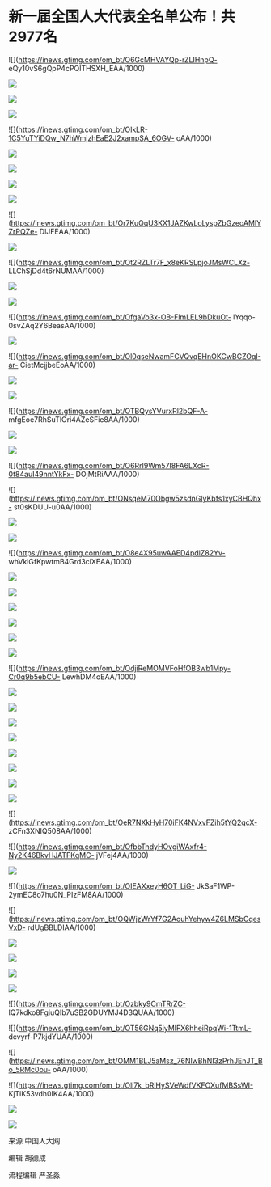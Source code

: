 # 新一届全国人大代表全名单公布！共2977名

![](https://inews.gtimg.com/om_bt/O6GcMHVAYQp-rZLIHnpQ-
eQy10vS6gQpP4cPQITHSXH_EAA/1000)

![](https://inews.gtimg.com/om_bt/OnZsgeVHx_OgaFd5We7qTLDUthpeQa397ncZGXZ85OJj8AA/1000)

![](https://inews.gtimg.com/om_bt/O4udZE6nCWHn_3g9kZgF9Q93ZDlyLuOQ9uS6fIzKznnZsAA/1000)

![](https://inews.gtimg.com/om_bt/OxuiIyjRobfnxlIIaJhcmOGhFXI-7CNZtXIST3gAPpbf0AA/1000)

![](https://inews.gtimg.com/om_bt/OIkLR-1C5YuTYiDQw_N7hWmjzhEaE2J2xampSA_6OGV-
oAA/1000)

![](https://inews.gtimg.com/om_bt/OykaJBqAsQaLRucHxzDzmhQflF9DodwqYN8vz1EHBXfvIAA/1000)

![](https://inews.gtimg.com/om_bt/OY8RU7sn72mUnGBCp1t4KC81_f8ikKMzhEPNNhyj82mH0AA/1000)

![](https://inews.gtimg.com/om_bt/OxW5M-o7DcCBCsyT9digiThzSY7vtLXCqp0f0yYjxXUF8AA/1000)

![](https://inews.gtimg.com/om_bt/Oz_RLRVwvhkYzdXWai9MJxx09vAmKYy42yw2hFlqqitY4AA/1000)

![](https://inews.gtimg.com/om_bt/Or7KuQqU3KX1JAZKwLoLyspZbGzeoAMlYZrPQZe-
DlJFEAA/1000)

![](https://inews.gtimg.com/om_bt/OK_YCbmoXwN6SM1-Dc8DPSZ982f0ylPJDKm5RUmBap5uMAA/1000)

![](https://inews.gtimg.com/om_bt/Ot2RZLTr7F_x8eKRSLpjoJMsWCLXz-
LLChSjDd4t6rNUMAA/1000)

![](https://inews.gtimg.com/om_bt/OTxKny_lZTuRgZg3aqKPgK9XMTZHXpm7k43oqZY5DCjFAAA/1000)

![](https://inews.gtimg.com/om_bt/OLRJ_2ISsIuydiSKBqpN41C97ElBOnzsZmVOPdzEzhrwMAA/1000)

![](https://inews.gtimg.com/om_bt/OfgaVo3x-OB-FlmLEL9bDkuOt-
lYqqo-0svZAq2Y6BeasAA/1000)

![](https://inews.gtimg.com/om_bt/OrOfV6XWAbj99CWizpRCmD8YlN5ahBWCIxkHJR3tj9egAAA/1000)

![](https://inews.gtimg.com/om_bt/Ol0qseNwamFCVQvqEHnOKCwBCZOqI-ar-
CietMcjjbeEoAA/1000)

![](https://inews.gtimg.com/om_bt/OK2VQepIziUErKrL7ArqkbzRUaBSqQqh2VfBzZzMGrL9UAA/1000)

![](https://inews.gtimg.com/om_bt/O-KwQxk_wq3lQdnUqyBEZv1q9cOqV2y5qDIH9p3wgZcjcAA/1000)

![](https://inews.gtimg.com/om_bt/OTBQysYVurxRl2bQF-A-
mfgEoe7RhSuTlOri4AZeSFie8AA/1000)

![](https://inews.gtimg.com/om_bt/O3izJnrmlCeblm6jX3IGXyC5EWTv0c1_dVGhG1yL7iUSEAA/1000)

![](https://inews.gtimg.com/om_bt/O4vWdR8g5ScqLMIgJ3c_006b8Y69kPUhLUMVdqFYG0TcwAA/1000)

![](https://inews.gtimg.com/om_bt/O6RrI9Wm57I8FA6LXcR-0t84auI49nntYkFx-
DOjMtRiAAA/1000)

![](https://inews.gtimg.com/om_bt/ONsqeM70Obgw5zsdnGlyKbfs1xyCBHQhx-
st0sKDUU-u0AA/1000)

![](https://inews.gtimg.com/om_bt/O3FFHbvreEfWKb4zc5d_NJ-G1jejC0LjXUG6eSAgA65Z8AA/1000)

![](https://inews.gtimg.com/om_bt/OrduZgoVAYLG0rU2CQmaevG7myetGX9gwlY2Re0SlJqFoAA/1000)

![](https://inews.gtimg.com/om_bt/O8e4X95uwAAED4pdlZ82Yv-
whVklGfKpwtmB4Grd3ciXEAA/1000)

![](https://inews.gtimg.com/om_bt/O1_mFy1wvAXyDUJUmRMDw_ZTS2NBiyWGc3P1wPgNdW4z4AA/1000)

![](https://inews.gtimg.com/om_bt/OYVVK3pn2FJmSdIAGVMpZcT1OM00Fd_JCMaXKvqu81fV8AA/1000)

![](https://inews.gtimg.com/om_bt/OgYY2xwdrZkzyZDYp0HI-V93T8QagwMv93gRfcmYUZxXIAA/1000)

![](https://inews.gtimg.com/om_bt/OgkWQzU8qfeVEOTWzoMKxu-h6KHaBFrALsnpYhfoh6R6oAA/1000)

![](https://inews.gtimg.com/om_bt/OwRTDMduVR3BR9lFOBL94Q6lquyGFGzD7yAsB333nR8U8AA/1000)

![](https://inews.gtimg.com/om_bt/OSOlnWkOh9syaDCh30serw6dYoWko7UdNR2BnF_PpH67gAA/1000)

![](https://inews.gtimg.com/om_bt/OdjiReMOMVFoHfOB3wb1Mpy-Cr0q9b5ebCU-
LewhDM4oEAA/1000)

![](https://inews.gtimg.com/om_bt/Oj1zZZNe379F0gMnPvHsvT8kXhFh3pNAD8nkJBG97NU2cAA/1000)

![](https://inews.gtimg.com/om_bt/Ol5ByTiaEZuXmgZUVhn7mEG2-XuERmLj0DGI8HRANznIYAA/1000)

![](https://inews.gtimg.com/om_bt/Omo8b_T6ywcySs8qLqBttYaEMvP7lEdyBpf_zgp0FVj-0AA/1000)

![](https://inews.gtimg.com/om_bt/OK4Ku0cR_R0-RKWTxT1oE92dYIrIRt88F0_T6DhX1GxVoAA/1000)

![](https://inews.gtimg.com/om_bt/OoAa48XHk3fubtxrPyPsYzCv_E_vUeoXrheqR59H2EAmcAA/1000)

![](https://inews.gtimg.com/om_bt/OJRTBfoePoiVElYC3vlU54CF_BfOt24z09sQi9RznQAFMAA/1000)

![](https://inews.gtimg.com/om_bt/OXF1UWyyTj2CaslFRbDoY8vsxHcafQw1Pxgw3XQcd38h4AA/1000)

![](https://inews.gtimg.com/om_bt/OShX4kL7_G7ZXlgqBmgCETR6UP-02sZjH7V-tuFt2d-MIAA/1000)

![](https://inews.gtimg.com/om_bt/OeR7NXkHyH70iFK4NVxvFZih5tYQ2qcX-
zCFn3XNIQ508AA/1000)

![](https://inews.gtimg.com/om_bt/OfbbTndyHOvgiWAxfr4-Ny2K46BkvHJATFKqMC-
jVFej4AA/1000)

![](https://inews.gtimg.com/om_bt/OA39x8kCR7JDWitnrRyzfE1GfB-0BiQxMeyxizJodWwkEAA/1000)

![](https://inews.gtimg.com/om_bt/OIEAXxeyH6OT_LiG-
JkSaF1WP-2ymEC8o7hu0N_PIzFM8AA/1000)

![](https://inews.gtimg.com/om_bt/OQWjzWrYf7G2AouhYehyw4Z6LMSbCqesVxD-
rdUgBBLDIAA/1000)

![](https://inews.gtimg.com/om_bt/OfQOSAtWlAHksuZyzgq-Y4vy3KVXoTcU_jxStjW8YzrjwAA/1000)

![](https://inews.gtimg.com/om_bt/O365Bs9_3sRaCtMjG3gJQUf7vcww4B3Ar9KyoCAHlo3-kAA/1000)

![](https://inews.gtimg.com/om_bt/OKNnQMsnFX6l5toGIPOAgwoDWZkGH5d52Qk_eXdhDzGcsAA/1000)

![](https://inews.gtimg.com/om_bt/OKLREiKf7XfxP0ehLMnRuL37MjxcwpFKdj4FRfKUdY0e4AA/1000)

![](https://inews.gtimg.com/om_bt/Ozbky9CmTRrZC-
IQ7kdko8FgiuQIb7uSB2GDUYMJ4D3QUAA/1000)

![](https://inews.gtimg.com/om_bt/OT56GNq5iyMIFX6hheiRpqWi-1TtmL-
dcvyrf-P7kjdYUAA/1000)

![](https://inews.gtimg.com/om_bt/OMM1BLJ5aMsz_76NlwBhNI3zPrhJEnJT_Bo_5RMc0ou-
oAA/1000)

![](https://inews.gtimg.com/om_bt/Oli7k_bRiHySVeWdfVKFOXufMBSsWI-
KjTiK53vdh0IK4AA/1000)

![](https://inews.gtimg.com/om_bt/OMgrPKYF-V6ffbjR5xUvF3ntObX3CQpycgSAon21XwMNQAA/1000)

![](https://inews.gtimg.com/om_bt/OZmYM1MXnEYR0vrk6f2cop63xAOUCffg_6T5uxwnZd3YkAA/1000)

来源 中国人大网

编辑 胡德成

流程编辑 严圣淼

